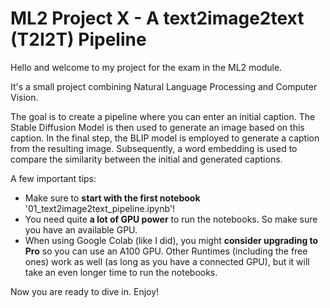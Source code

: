 # ML2 Project X - A text2image2text (T2I2T) Pipeline
Hello and welcome to my project for the exam in the ML2 module.

It's a small project combining Natural Language Processing and Computer Vision.

The goal is to create a pipeline where you can enter an initial caption. The Stable Diffusion Model is then used to generate an image based on this caption. In the final step, the BLIP model is employed to generate a caption from the resulting image. Subsequently, a word embedding is used to compare the similarity between the initial and generated captions.

A few important tips:
* Make sure to **start with the first notebook** '01_text2image2text_pipeline.ipynb'!
* You need quite **a lot of GPU power** to run the notebooks. So make sure you have an available GPU.
* When using Google Colab (like I did), you might **consider upgrading to Pro** so you can use an A100 GPU. Other Runtimes (including the free ones) work as well (as long as you have a connected GPU), but it will take an even longer time to run the notebooks. 

Now you are ready to dive in. Enjoy!
